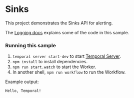# Sinks

This project demonstrates the Sinks API for alerting.

The [Logging docs](https://docs.temporal.io/develop/typescript/observability#implementing-custom-logging-like-features-based-on-workflow-sinks) explains some of the code in this sample.

### Running this sample

1. `temporal server start-dev` to start [Temporal Server](https://github.com/temporalio/cli/#installation).
1. `npm install` to install dependencies.
1. `npm run start.watch` to start the Worker.
1. In another shell, `npm run workflow` to run the Workflow.

Example output:

```
Hello, Temporal!
```
